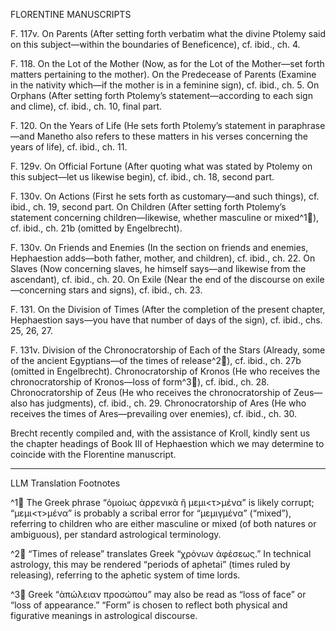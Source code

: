 FLORENTINE MANUSCRIPTS

F. 117v. On Parents (After setting forth verbatim what the divine Ptolemy said on this subject—within the boundaries of Beneficence), cf. ibid., ch. 4.

F. 118. On the Lot of the Mother (Now, as for the Lot of the Mother—set forth matters pertaining to the mother).
On the Predecease of Parents (Examine in the nativity which—if the mother is in a feminine sign), cf. ibid., ch. 5.
On Orphans (After setting forth Ptolemy’s statement—according to each sign and clime), cf. ibid., ch. 10, final part.

F. 120. On the Years of Life (He sets forth Ptolemy’s statement in paraphrase—and Manetho also refers to these matters in his verses concerning the years of life), cf. ibid., ch. 11.

F. 129v. On Official Fortune (After quoting what was stated by Ptolemy on this subject—let us likewise begin), cf. ibid., ch. 18, second part.

F. 130v. On Actions (First he sets forth as customary—and such things), cf. ibid., ch. 19, second part.
On Children (After setting forth Ptolemy’s statement concerning children—likewise, whether masculine or mixed^1🤖), cf. ibid., ch. 21b (omitted by Engelbrecht).

F. 130v. On Friends and Enemies (In the section on friends and enemies, Hephaestion adds—both father, mother, and children), cf. ibid., ch. 22.
On Slaves (Now concerning slaves, he himself says—and likewise from the ascendant), cf. ibid., ch. 20.
On Exile (Near the end of the discourse on exile—concerning stars and signs), cf. ibid., ch. 23.

F. 131. On the Division of Times (After the completion of the present chapter, Hephaestion says—you have that number of days of the sign), cf. ibid., chs. 25, 26, 27.

F. 131v. Division of the Chronocratorship of Each of the Stars (Already, some of the ancient Egyptians—of the times of release^2🤖), cf. ibid., ch. 27b (omitted in Engelbrecht).
Chronocratorship of Kronos (He who receives the chronocratorship of Kronos—loss of form^3🤖), cf. ibid., ch. 28.
Chronocratorship of Zeus (He who receives the chronocratorship of Zeus—also has judgments), cf. ibid., ch. 29.
Chronocratorship of Ares (He who receives the times of Ares—prevailing over enemies), cf. ibid., ch. 30.

Brecht recently compiled and, with the assistance of Kroll, kindly sent us the chapter headings of Book III of Hephaestion which we may determine to coincide with the Florentine manuscript.

---

LLM Translation Footnotes

^1🤖 The Greek phrase “ὁμοίως ἀρρενικὰ ἢ μεμι<τ>μένα” is likely corrupt; “μεμι<τ>μένα” is probably a scribal error for “μεμιγμένα” (“mixed”), referring to children who are either masculine or mixed (of both natures or ambiguous), per standard astrological terminology.

^2🤖 “Times of release” translates Greek “χρόνων ἀφέσεως.” In technical astrology, this may be rendered “periods of aphetai” (times ruled by releasing), referring to the aphetic system of time lords.

^3🤖 Greek “ἀπώλειαν προσώπου” may also be read as “loss of face” or “loss of appearance.” “Form” is chosen to reflect both physical and figurative meanings in astrological discourse.